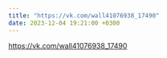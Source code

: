 ```yaml
---
title: "https://vk.com/wall41076938_17490"
date: 2023-12-04 19:21:00 +0300
---
```


https://vk.com/wall41076938_17490

